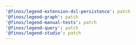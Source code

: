 ```yaml
---
'@finos/legend-extension-dsl-persistence': patch
'@finos/legend-graph': patch
'@finos/legend-manual-tests': patch
'@finos/legend-query': patch
'@finos/legend-studio': patch
---
```

